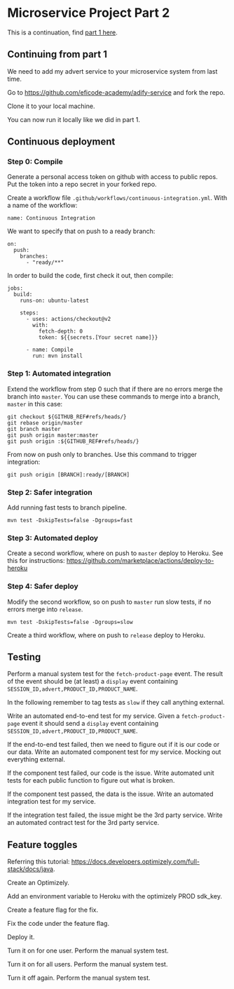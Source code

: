 # Microservice Project Part 2

This is a continuation, find [part 1 here](https://github.com/eficode-academy/java-microservices-project).

## Continuing from part 1
We need to add my advert service to your microservice system from last time.

Go to https://github.com/eficode-academy/adify-service and fork the repo.

Clone it to your local machine.

You can now run it locally like we did in part 1.

## Continuous deployment

### Step 0: Compile

Generate a personal access token on github with access to public repos. Put the token into a repo secret in your forked repo. 

Create a workflow file `.github/workflows/continuous-integration.yml`. With a name of the workflow:

```
name: Continuous Integration
```

We want to specify that on push to a ready branch:

```
on:
  push:
    branches:
      - "ready/**"
```

In order to build the code, first check it out, then compile:

```
jobs:
  build:
    runs-on: ubuntu-latest

    steps:
      - uses: actions/checkout@v2
        with:
          fetch-depth: 0
          token: ${{secrets.[Your secret name]}}

      - name: Compile
        run: mvn install
```

### Step 1: Automated integration

Extend the workflow from step 0 such that if there are no errors merge the branch into `master`. You can use these commands to merge into a branch, `master` in this case:

```
git checkout ${GITHUB_REF#refs/heads/}
git rebase origin/master
git branch master
git push origin master:master
git push origin :${GITHUB_REF#refs/heads/}
```

From now on push only to branches. Use this command to trigger integration:

```
git push origin [BRANCH]:ready/[BRANCH]
```

### Step 2: Safer integration

Add running fast tests to branch pipeline.

```
mvn test -DskipTests=false -Dgroups=fast
```

### Step 3: Automated deploy

Create a second workflow, where on push to `master` deploy to Heroku. See this for instructions: https://github.com/marketplace/actions/deploy-to-heroku

### Step 4: Safer deploy

Modify the second workflow, so on push to `master` run slow tests, if no errors merge into `release`.

```
mvn test -DskipTests=false -Dgroups=slow
```

Create a third workflow, where on push to `release` deploy to Heroku.

## Testing

Perform a manual system test for the `fetch-product-page` event. The result of the event should be (at least) a `display` event containing `SESSION_ID,advert,PRODUCT_ID,PRODUCT_NAME`.

In the following remember to tag tests as `slow` if they call anything external.

Write an automated end-to-end test for my service. Given a `fetch-product-page` event it should send a `display` event containing `SESSION_ID,advert,PRODUCT_ID,PRODUCT_NAME`. 

If the end-to-end test failed, then we need to figure out if it is our code or our data. Write an automated component test for my service. Mocking out everything external.

If the component test failed, our code is the issue. Write automated unit tests for each public function to figure out what is broken.

If the component test passed, the data is the issue. Write an automated integration test for my service.

If the integration test failed, the issue might be the 3rd party service. Write an automated contract test for the 3rd party service.

## Feature toggles

Referring this tutorial: https://docs.developers.optimizely.com/full-stack/docs/java.

Create an Optimizely.

Add an environment variable to Heroku with the optimizely PROD sdk_key.

Create a feature flag for the fix.

Fix the code under the feature flag.

Deploy it.

Turn it on for one user. Perform the manual system test.

Turn it on for all users. Perform the manual system test.

Turn it off again. Perform the manual system test.
